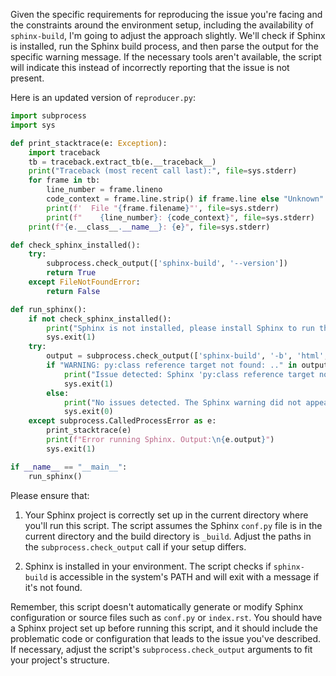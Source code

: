 Given the specific requirements for reproducing the issue you're facing and the constraints around the environment setup, including the availability of `sphinx-build`, I'm going to adjust the approach slightly. We'll check if Sphinx is installed, run the Sphinx build process, and then parse the output for the specific warning message. If the necessary tools aren't available, the script will indicate this instead of incorrectly reporting that the issue is not present.

Here is an updated version of `reproducer.py`:

```python
import subprocess
import sys

def print_stacktrace(e: Exception):
    import traceback
    tb = traceback.extract_tb(e.__traceback__)
    print("Traceback (most recent call last):", file=sys.stderr)
    for frame in tb:
        line_number = frame.lineno
        code_context = frame.line.strip() if frame.line else "Unknown"
        print(f'  File "{frame.filename}"', file=sys.stderr)
        print(f"    {line_number}: {code_context}", file=sys.stderr)
    print(f"{e.__class__.__name__}: {e}", file=sys.stderr)

def check_sphinx_installed():
    try:
        subprocess.check_output(['sphinx-build', '--version'])
        return True
    except FileNotFoundError:
        return False

def run_sphinx():
    if not check_sphinx_installed():
        print("Sphinx is not installed, please install Sphinx to run this reproducer.")
        sys.exit(1)
    try:
        output = subprocess.check_output(['sphinx-build', '-b', 'html', '.', '_build'], stderr=subprocess.STDOUT, text=True)
        if "WARNING: py:class reference target not found: .." in output:
            print("Issue detected: Sphinx 'py:class reference target not found: ..' warning is present.")
            sys.exit(1)
        else:
            print("No issues detected. The Sphinx warning did not appear.")
            sys.exit(0)
    except subprocess.CalledProcessError as e:
        print_stacktrace(e)
        print(f"Error running Sphinx. Output:\n{e.output}")
        sys.exit(1)

if __name__ == "__main__":
    run_sphinx()
```

Please ensure that:

1. Your Sphinx project is correctly set up in the current directory where you'll run this script. The script assumes the Sphinx `conf.py` file is in the current directory and the build directory is `_build`. Adjust the paths in the `subprocess.check_output` call if your setup differs.

2. Sphinx is installed in your environment. The script checks if `sphinx-build` is accessible in the system's PATH and will exit with a message if it's not found.

Remember, this script doesn't automatically generate or modify Sphinx configuration or source files such as `conf.py` or `index.rst`. You should have a Sphinx project set up before running this script, and it should include the problematic code or configuration that leads to the issue you've described. If necessary, adjust the script's `subprocess.check_output` arguments to fit your project's structure.